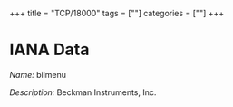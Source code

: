 +++
title = "TCP/18000"
tags = [""]
categories = [""]
+++

# IANA Data

_Name:_ biimenu

_Description:_ Beckman Instruments, Inc.

